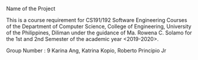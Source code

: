 Name of the Project

This is a course requirement for CS191/192 Software Engineering Courses of the Department of
Computer Science, College of Engineering, University of the Philippines, Diliman under the guidance of
Ma. Rowena C. Solamo for the 1st and 2nd Semester of the academic year <2019-2020>.

Group Number : 9
Karina Ang, Katrina Kopio, Roberto Principio Jr
